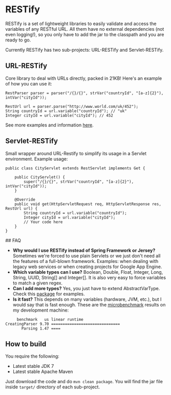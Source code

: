 # RESTify

RESTify is a set of lightweight libraries to easily validate and access the variables of any RESTful URL. All them have no external dependencies (not even logging!), so you only have to add the jar to the classpath and you are ready to go.

Currently RESTify has two sub-projects: URL-RESTify and Servlet-RESTify.


## URL-RESTify

Core library to deal with URLs directly, packed in 21KB! Here's an example of how you can use it:

```
RestParser parser = parser("/{}/{}", strVar("countryId", "[a-z]{2}"), intVar("cityId"));

RestUrl url = parser.parse("http://www.world.com/uk/452");
String countryId = url.variable("countryId"); // "uk"
Integer cityId = url.variable("cityId"); // 452
```

See more examples and information [here](https://bitbucket.org/danisola/url-restify/).

## Servlet-RESTify

Small wrapper around URL-Restify to simplify its usage in a Servlet environment. Example usage:

```
public class CityServlet extends RestServlet implements Get {

    public CityServlet() {
        super("/{}/{}", strVar("countryId", "[a-z]{2}"), intVar("cityId"));
    }

    @Override
    public void get(HttpServletRequest req, HttpServletResponse res, RestUrl url) {
        String countryId = url.variable("countryId");
        Integer cityId = url.variable("cityId");
        // Your code here
    }
}

```


## FAQ

* **Why would I use RESTify instead of Spring Framework or Jersey?** Sometimes we're forced to use plain Servlets or we just don't need all the features of a full-blown framework. Examples: when dealing with legacy web services or when creating projects for Google App Engine.
* **Which variable types can I use?** Boolean, Double, Float, Integer, Long, String, UUID, String[] and Integer[]. It is also very easy to force variables to match a given regex.
* **Can I add more types?** Yes, you just have to extend AbstractVarType. Check this [package](https://bitbucket.org/danisola/url-restify/src/master/src/main/java/com/danisola/urlrestify/types) for examples.
* **Is it fast?** This depends on many variables (hardware, JVM, etc.), but I would say that is fast enough. These are the [microbenchmark](https://bitbucket.org/danisola/url-restify/src/master/src/test/java/com/danisola/urlrestify/UrlRestifyBenchmark.java) results on my development machine:

```
     benchmark   us linear runtime
CreatingParser 9.70 ==============================
       Parsing 1.47 ====
```


## How to build

You require the following:

* Latest stable  JDK 7
* Latest stable Apache Maven

Just download the code and do `mvn clean package`. You will find the jar file inside `target/` directory of each sub-project.
